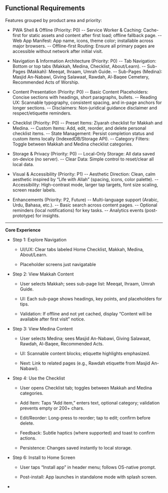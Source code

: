 ## Functional Requirements

Features grouped by product area and priority:

- PWA Shell & Offline (Priority: P0) -- Service Worker & Caching: Cache-first for static assets and content after first load; offline fallback page. -- Web App Manifest: App name, icons, theme color; installable across major browsers. -- Offline-first Routing: Ensure all primary pages are accessible without network after initial visit.

- Navigation & Information Architecture (Priority: P0) -- Tab Navigation: Bottom or top tabs (Makkah, Medina, Checklist, About/Learn). -- Sub-Pages (Makkah): Meeqat, Ihraam, Umrah Guide. -- Sub-Pages (Medina): Masjid An-Nabawi, Giving Salawaat, Rawdah, Al-Baqee Cemetery, Recommended Acts of Worship.

- Content Presentation (Priority: P0) -- Basic Content Placeholders: Concise sections with headings, short paragraphs, bullets. -- Reading UX: Scannable typography, consistent spacing, and in-page anchors for longer sections. -- Disclaimers: Non-juridical guidance disclaimer and respect/etiquette reminders.

- Checklist (Priority: P0) -- Preset Items: Ziyarah checklist for Makkah and Medina. -- Custom Items: Add, edit, reorder, and delete personal checklist items. -- State Management: Persist completion status and custom items locally (IndexedDB/Storage API). -- Category Filters: Toggle between Makkah and Medina checklist categories.

- Storage & Privacy (Priority: P0) -- Local-Only Storage: All data saved on-device (no server). -- Clear Data: Simple control to reset/clear all local data.

- Visual & Accessibility (Priority: P1) -- Aesthetic Direction: Clean, calm aesthetic inspired by “Life with Allah” (spacing, icons, color palette). -- Accessibility: High-contrast mode, larger tap targets, font size scaling, screen reader labels.

- Enhancements (Priority: P2, Future) -- Multi-language support (Arabic, Urdu, Bahasa, etc.). -- Basic search across content pages. -- Optional reminders (local notifications) for key tasks. -- Analytics events (post-prototype) for insights.

---

**Core Experience**

- Step 1: Explore Navigation
  - UI/UX: Clear tabs labeled Home Checklist, Makkah, Medina, About/Learn.

  - Placeholder screens just navigatable

- Step 2: View Makkah Content
  - User selects Makkah; sees sub-page list: Meeqat, Ihraam, Umrah Guide.

  - UI: Each sub-page shows headings, key points, and placeholders for tips.

  - Validation: If offline and not yet cached, display “Content will be available after first visit” notice.

- Step 3: View Medina Content
  - User selects Medina; sees Masjid An-Nabawi, Giving Salawaat, Rawdah, Al-Baqee, Recommended Acts.

  - UI: Scannable content blocks; etiquette highlights emphasized.

  - Next: Link to related pages (e.g., Rawdah etiquette from Masjid An-Nabawi).

- Step 4: Use the Checklist
  - User opens Checklist tab; toggles between Makkah and Medina categories.

  - Add Item: Taps “Add item,” enters text, optional category; validation prevents empty or 200+ chars.

  - Edit/Reorder: Long-press to reorder; tap to edit; confirm before delete.

  - Feedback: Subtle haptics (where supported) and toast to confirm actions.

  - Persistence: Changes saved instantly to local storage.

- Step 6: Install to Home Screen
  - User taps “Install app” in header menu; follows OS-native prompt.

  - Post-install: App launches in standalone mode with splash screen.

-
